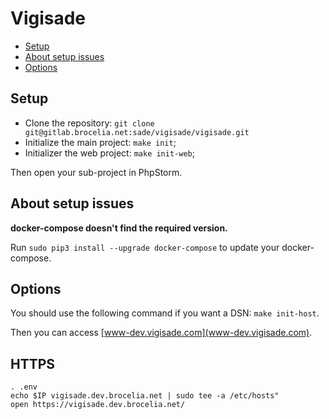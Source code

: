 # Vigisade

* [Setup](#setup)
* [About setup issues](#about-setup-issues)
* [Options](#options)


## Setup

* Clone the repository: `git clone git@gitlab.brocelia.net:sade/vigisade/vigisade.git`
* Initialize the main project: `make init`;
* Initializer the web project: `make init-web`;

Then open your sub-project in PhpStorm.


## About setup issues

__docker-compose doesn't find the required version.__

Run `sudo pip3 install --upgrade docker-compose` to update your docker-compose.


## Options

You should use the following command if you want a DSN: `make init-host`.

Then you can access [www-dev.vigisade.com](www-dev.vigisade.com).


## HTTPS

    . .env
    echo $IP vigisade.dev.brocelia.net | sudo tee -a /etc/hosts"
    open https://vigisade.dev.brocelia.net/
